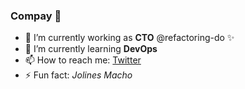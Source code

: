 ### Compay 🐄

<!--
**JeffreyArt1/jeffreyart1** is a ✨ _special_ ✨ repository because its `README.md` (this file) appears on your GitHub profile.

Here are some ideas to get you started:
- 👯 I’m looking to collaborate on ...
- 🤔 I’m looking for help with ...
- 💬 Ask me about ...
- 😄 Pronouns: ...
-->

- 🔭 I’m currently working as **CTO** @refactoring-do ✨
- 🌱 I’m currently learning **DevOps**
- 📫 How to reach me: [Twitter](https://twitter.com/JeffreyArt1)
- ⚡ Fun fact: _Jolines Macho_
